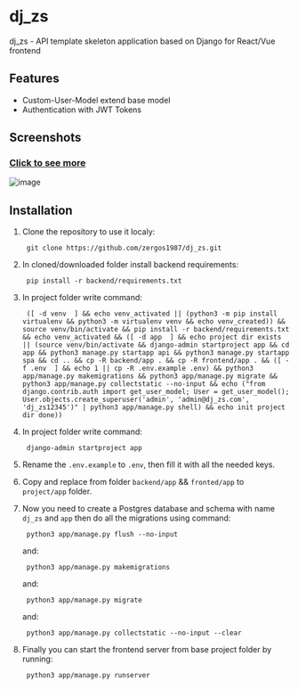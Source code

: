 # dj_zs

dj_zs - API template skeleton application based on Django for React/Vue frontend

## Features

- Custom-User-Model extend base model
- Authentication with JWT Tokens

## Screenshots

### [Click to see more](https://github.com/zergos1987/dj_zs/backend/app/media/screenshots)
![image](https://github.com/zergos1987/dj_zs/backend/app/media/screenshots/01.png)

## Installation

1. Clone the repository to use it localy:

        git clone https://github.com/zergos1987/dj_zs.git

2. In cloned/downloaded folder install backend requirements:

        pip install -r backend/requirements.txt
        
3. In project folder write command:

        ([ -d venv  ] && echo venv_activated || (python3 -m pip install virtualenv && python3 -m virtualenv venv && echo venv_created)) && source venv/bin/activate && pip install -r backend/requirements.txt && echo venv_activated && ([ -d app  ] && echo project dir exists || (source venv/bin/activate && django-admin startproject app && cd app && python3 manage.py startapp api && python3 manage.py startapp spa && cd .. && cp -R backend/app . && cp -R frontend/app . && ([ -f .env  ] && echo 1 || cp -R .env.example .env) && python3 app/manage.py makemigrations && python3 app/manage.py migrate && python3 app/manage.py collectstatic --no-input && echo ("from django.contrib.auth import get_user_model; User = get_user_model(); User.objects.create_superuser('admin', 'admin@dj_zs.com', 'dj_zs12345')" | python3 app/manage.py shell) && echo init project dir done))
        
3. In project folder write command:

        django-admin startproject app

4. Rename the `.env.example` to `.env`, then fill it with all the needed keys. 

6. Copy and replace from folder `backend/app` && `fronted/app` to `project/app` folder.

7. Now you need to create a Postgres database and schema with name `dj_zs` and `app` then do all the migrations using command:

        python3 app/manage.py flush --no-input

    and:

        python3 app/manage.py makemigrations

    and:

        python3 app/manage.py migrate

    and:

        python3 app/manage.py collectstatic --no-input --clear

8. Finally you can start the frontend server from base project folder by running:

        python3 app/manage.py runserver
